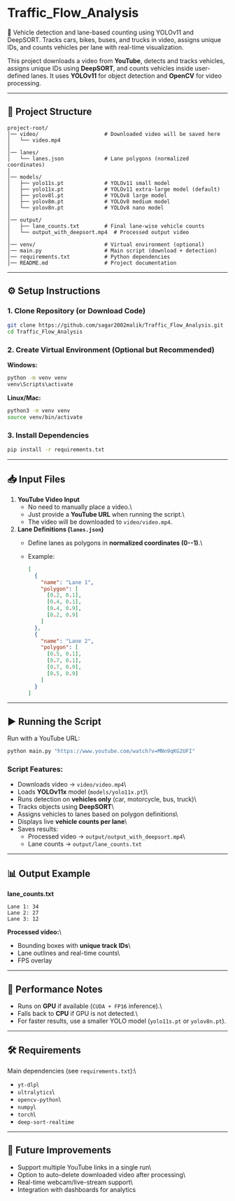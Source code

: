 # Traffic_Flow_Analysis
🚗 Vehicle detection and lane-based counting using YOLOv11 and DeepSORT. Tracks cars, bikes, buses, and trucks in video, assigns unique IDs, and counts vehicles per lane with real-time visualization.

This project downloads a video from **YouTube**, detects and tracks
vehicles, assigns unique IDs using **DeepSORT**, and counts vehicles
inside user-defined lanes. It uses **YOLOv11** for object detection and
**OpenCV** for video processing.

------------------------------------------------------------------------

## 📂 Project Structure

    project-root/
    │── video/                     # Downloaded video will be saved here
    │   └── video.mp4
    │
    │── lanes/
    │   └── lanes.json             # Lane polygons (normalized coordinates)
    │
    │── models/
    │   ├── yolo11s.pt             # YOLOv11 small model
    │   ├── yolo11x.pt             # YOLOv11 extra-large model (default)
    │   ├── yolov8l.pt             # YOLOv8 large model
    │   ├── yolov8m.pt             # YOLOv8 medium model
    │   └── yolov8n.pt             # YOLOv8 nano model
    │
    │── output/
    │   ├── lane_counts.txt        # Final lane-wise vehicle counts
    │   └── output_with_deepsort.mp4  # Processed output video
    │
    │── venv/                      # Virtual environment (optional)
    │── main.py                    # Main script (download + detection)
    │── requirements.txt           # Python dependencies
    │── README.md                  # Project documentation

------------------------------------------------------------------------

## ⚙️ Setup Instructions

### 1. Clone Repository (or Download Code)

``` bash
git clone https://github.com/sagar2002malik/Traffic_Flow_Analysis.git
cd Traffic_Flow_Analysis
```

### 2. Create Virtual Environment (Optional but Recommended)

**Windows:**

``` bash
python -m venv venv
venv\Scripts\activate
```

**Linux/Mac:**

``` bash
python3 -m venv venv
source venv/bin/activate
```

### 3. Install Dependencies

``` bash
pip install -r requirements.txt
```

------------------------------------------------------------------------

## 📥 Input Files

1.  **YouTube Video Input**
    -   No need to manually place a video.\
    -   Just provide a **YouTube URL** when running the script.\
    -   The video will be downloaded to `video/video.mp4`.
2.  **Lane Definitions (`lanes.json`)**
    -   Define lanes as polygons in **normalized coordinates (0--1)**.\

    -   Example:

        ``` json
        [
          {
            "name": "Lane 1",
            "polygon": [
              [0.2, 0.1],
              [0.4, 0.1],
              [0.4, 0.9],
              [0.2, 0.9]
            ]
          },
          {
            "name": "Lane 2",
            "polygon": [
              [0.5, 0.1],
              [0.7, 0.1],
              [0.7, 0.9],
              [0.5, 0.9]
            ]
          }
        ]
        ```

------------------------------------------------------------------------

## ▶️ Running the Script

Run with a YouTube URL:

``` bash
python main.py "https://www.youtube.com/watch?v=MNn9qKG2UFI"
```

### Script Features:

-   Downloads video → `video/video.mp4`\
-   Loads **YOLOv11x** model (`models/yolo11x.pt`)\
-   Runs detection on **vehicles only** (car, motorcycle, bus, truck)\
-   Tracks objects using **DeepSORT**\
-   Assigns vehicles to lanes based on polygon definitions\
-   Displays live **vehicle counts per lane**\
-   Saves results:
    -   Processed video → `output/output_with_deepsort.mp4`\
    -   Lane counts → `output/lane_counts.txt`

------------------------------------------------------------------------

## 📊 Output Example

**lane_counts.txt**

    Lane 1: 34
    Lane 2: 27
    Lane 3: 12

**Processed video:**\
- Bounding boxes with **unique track IDs**\
- Lane outlines and real-time counts\
- FPS overlay

------------------------------------------------------------------------

## 🚀 Performance Notes

-   Runs on **GPU** if available (`CUDA + FP16` inference).\
-   Falls back to **CPU** if GPU is not detected.\
-   For faster results, use a smaller YOLO model (`yolo11s.pt` or
    `yolov8n.pt`).

------------------------------------------------------------------------

## 🛠️ Requirements

Main dependencies (see `requirements.txt`):\
- `yt-dlp`\
- `ultralytics`\
- `opencv-python`\
- `numpy`\
- `torch`\
- `deep-sort-realtime`

------------------------------------------------------------------------

## 🎯 Future Improvements

-   Support multiple YouTube links in a single run\
-   Option to auto-delete downloaded video after processing\
-   Real-time webcam/live-stream support\
-   Integration with dashboards for analytics
